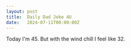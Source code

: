 ```yaml
---
layout: post
title:  Daily Dad Joke 4U
date:   2024-07-11T00:00:00Z
---
```

Today I'm 45. But with the wind chill I feel like 32.
